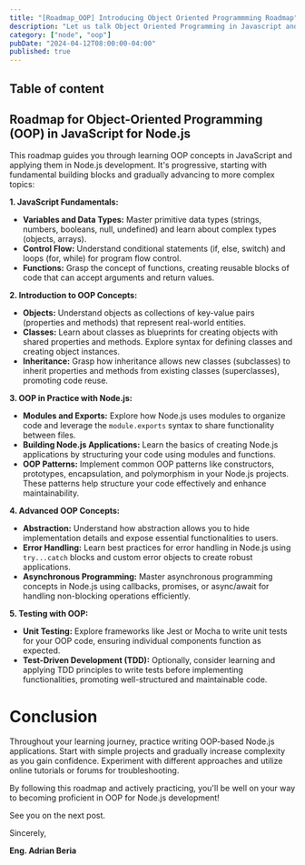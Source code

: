 ```yaml
---
title: "[Roadmap_OOP] Introducing Object Oriented Programmming Roadmap"
description: "Let us talk Object Oriented Programming in Javascript and define our roadmap to learn"
category: ["node", "oop"]
pubDate: "2024-04-12T08:00:00-04:00"
published: true
---
```


## Table of content

## Roadmap for Object-Oriented Programming (OOP) in JavaScript for Node.js

This roadmap guides you through learning OOP concepts in JavaScript and applying them in Node.js development. It's progressive, starting with fundamental building blocks and gradually advancing to more complex topics:

**1. JavaScript Fundamentals:**

- **Variables and Data Types:** Master primitive data types (strings, numbers, booleans, null, undefined) and learn about complex types (objects, arrays).
- **Control Flow:** Understand conditional statements (if, else, switch) and loops (for, while) for program flow control.
- **Functions:** Grasp the concept of functions, creating reusable blocks of code that can accept arguments and return values.

**2. Introduction to OOP Concepts:**

- **Objects:** Understand objects as collections of key-value pairs (properties and methods) that represent real-world entities.
- **Classes:** Learn about classes as blueprints for creating objects with shared properties and methods. Explore syntax for defining classes and creating object instances.
- **Inheritance:** Grasp how inheritance allows new classes (subclasses) to inherit properties and methods from existing classes (superclasses), promoting code reuse.

**3. OOP in Practice with Node.js:**

- **Modules and Exports:** Explore how Node.js uses modules to organize code and leverage the `module.exports` syntax to share functionality between files.
- **Building Node.js Applications:** Learn the basics of creating Node.js applications by structuring your code using modules and functions.
- **OOP Patterns:** Implement common OOP patterns like constructors, prototypes, encapsulation, and polymorphism in your Node.js projects. These patterns help structure your code effectively and enhance maintainability.

**4. Advanced OOP Concepts:**

- **Abstraction:** Understand how abstraction allows you to hide implementation details and expose essential functionalities to users.
- **Error Handling:** Learn best practices for error handling in Node.js using `try...catch` blocks and custom error objects to create robust applications.
- **Asynchronous Programming:** Master asynchronous programming concepts in Node.js using callbacks, promises, or async/await for handling non-blocking operations efficiently.

**5. Testing with OOP:**

- **Unit Testing:** Explore frameworks like Jest or Mocha to write unit tests for your OOP code, ensuring individual components function as expected.
- **Test-Driven Development (TDD):** Optionally, consider learning and applying TDD principles to write tests before implementing functionalities, promoting well-structured and maintainable code.

# Conclusion

Throughout your learning journey, practice writing OOP-based Node.js applications. Start with simple projects and gradually increase complexity as you gain confidence. Experiment with different approaches and utilize online tutorials or forums for troubleshooting.

By following this roadmap and actively practicing, you'll be well on your way to becoming proficient in OOP for Node.js development!

See you on the next post.

Sincerely,

**Eng. Adrian Beria**
